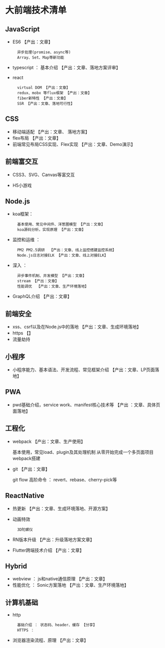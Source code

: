 
# 大前端技术清单

## JavaScript

* ES6 【产出：文章】

        异步处理(promise、async等) 
        Array、Set、Map等新功能

* typescript ： 基本介绍 【产出：文章、落地方案评审】

* react

        virtual DOM 【产出：文章】
        redux、mobx 等flux框架 【产出：文章】
        fiber新特性 【产出：文章】
        SSR 【产出：文章、落地可行性】

## CSS

* 移动端适配 【产出：文章、 落地方案】
* flex布局 【产出：文章】
* 前端常见布局CSS实现、Flex实现 【产出：文章、Demo演示】

## 前端富交互

* CSS3、SVG、Canvas等富交互

* H5小游戏

## Node.js

* koa框架： 

        基本使用、常见中间件、洋葱圈模型 【产出：文章】
        koa源码分析，实现原理 【产出：文章】
    
* 监控和运维 ： 

        PM2 PM2.5调研  【产出：文章、线上监控搭建监控系统】
        Node.js日志对接ELK 【产出：文章、线上对接ELK】

* 深入 ： 

        异步事件机制、并发模型 【产出：文章】
        stream 【产出：文章】
        性能调优  【产出：文章、生产环境落地】

* GraphQL介绍 【产出：文章】

## 前端安全

* xss、csrf以及在Node.js中的落地 【产出：文章、生成环境落地】
* https 【】
* 流量劫持

## 小程序

* 小程序能力、基本语法、开发流程、常见框架介绍 【产出：文章、LP页面落地】

## PWA

* pwd基础介绍，service work、manifest核心技术等  【产出 ：文章、具体页面落地】

## 工程化

* webpack 【产出：文章、生产使用】

    基本使用，常见load、plugin及其处理机制
    从零开始完成一个多页面项目webpack搭建

* git 【产出：文章】

    git flow 
    高阶命令 ： revert、rebase、cherry-pick等


## ReactNative

* 热更新 【产出：文章、生成环境落地、开源方案】
* 动画特效

        3D陀螺仪
        
* RN版本升级 【产出：升级落地方案文章】
* Flutter跨端技术介绍 【产出：文章】

## Hybrid

* webview ： js和native通信原理 【产出：文章】
* 性能优化 ： Sonic方案落地 【产出：文章、生产环境落地】

## 计算机基础

* http

        基础介绍 ： 状态码、header、缓存 【分享】
        HTTPS ：

* 浏览器渲染流程、原理 【产出：文章】


